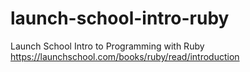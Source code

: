 # launch-school-intro-ruby
Launch School Intro to Programming with Ruby https://launchschool.com/books/ruby/read/introduction 
